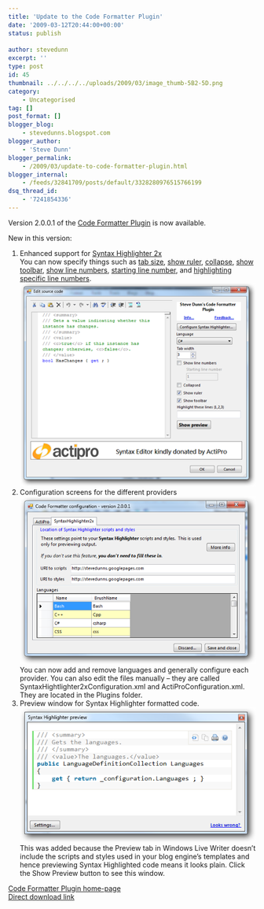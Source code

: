 ```yaml
---
title: 'Update to the Code Formatter Plugin'
date: '2009-03-12T20:44:00+00:00'
status: publish

author: stevedunn
excerpt: ''
type: post
id: 45
thumbnail: ../../../../uploads/2009/03/image_thumb-5B2-5D.png
category:
    - Uncategorised
tag: []
post_format: []
blogger_blog:
    - stevedunns.blogspot.com
blogger_author:
    - 'Steve Dunn'
blogger_permalink:
    - /2009/03/update-to-code-formatter-plugin.html
blogger_internal:
    - /feeds/32841709/posts/default/3328280976515766199
dsq_thread_id:
    - '7241854336'
---
```

Version 2.0.0.1 of the [Code Formatter Plugin](http://stevedunns.googlepages.com/codeformatterforwindowslivewriter) is now available.

New in this version:

1. Enhanced support for [Syntax Highlighter 2x](http://alexgorbatchev.com/wiki/SyntaxHighlighter)   
  You can now specify things such as [tab size](http://alexgorbatchev.com/wiki/SyntaxHighlighter:Demo:tab-size), [show ruler](http://alexgorbatchev.com/wiki/SyntaxHighlighter:Demo:ruler), [collapse](http://alexgorbatchev.com/wiki/SyntaxHighlighter:Demo:collapse), [show toolbar](http://alexgorbatchev.com/wiki/SyntaxHighlighter:Demo:toolbar), [show line numbers](http://alexgorbatchev.com/wiki/SyntaxHighlighter:Demo:gutter), [starting line number](http://alexgorbatchev.com/wiki/SyntaxHighlighter:Demo:first-line), and [highlighting specific line numbers](http://alexgorbatchev.com/wiki/SyntaxHighlighter:Demo:highlight).   
  [![image](../../../../uploads/2009/03/image_thumb-5B2-5D.png "image")](/wp-content/uploads/2009/03/image_thumb-5B2-5D.png)
2. Configuration screens for the different providers   
  [![image](../../../../uploads/2009/03/image_thumb13.png "image")](/wp-content/uploads/2009/03/image_thumb13.png)   
  You can now add and remove languages and generally configure each provider. You can also edit the files manually – they are called SyntaxHightlighter2xConfiguration.xml and ActiProConfiguration.xml. They are located in the Plugins folder.
3. Preview window for Syntax Highlighter formatted code.   
  [![image](../../../../uploads/2009/03/image_thumb14.png "image")](/wp-content/uploads/2009/03/image_thumb14.png)   
  This was added because the Preview tab in Windows Live Writer doesn’t include the scripts and styles used in your blog engine’s templates and hence previewing Syntax Highlighted code means it looks plain. Click the Show Preview button to see this window.

[Code Formatter Plugin home-page](http://stevedunns.googlepages.com/codeformatterforwindowslivewriter)   
[Direct download link](http://stevedunns.googlepages.com/CodeFormatterPlugin2.0.0.1.zip)